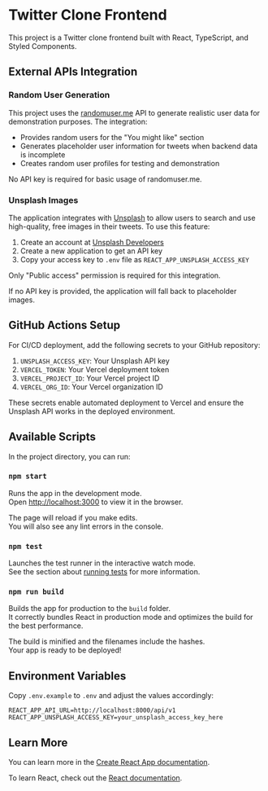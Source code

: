 # Twitter Clone Frontend

This project is a Twitter clone frontend built with React, TypeScript, and Styled Components.

## External APIs Integration

### Random User Generation

This project uses the [randomuser.me](https://randomuser.me/) API to generate realistic user data for demonstration purposes. The integration:

- Provides random users for the "You might like" section
- Generates placeholder user information for tweets when backend data is incomplete
- Creates random user profiles for testing and demonstration

No API key is required for basic usage of randomuser.me.

### Unsplash Images

The application integrates with [Unsplash](https://unsplash.com/) to allow users to search and use high-quality, free images in their tweets. To use this feature:

1. Create an account at [Unsplash Developers](https://unsplash.com/developers)
2. Create a new application to get an API key
3. Copy your access key to `.env` file as `REACT_APP_UNSPLASH_ACCESS_KEY`

Only "Public access" permission is required for this integration.

If no API key is provided, the application will fall back to placeholder images.

## GitHub Actions Setup

For CI/CD deployment, add the following secrets to your GitHub repository:

1. `UNSPLASH_ACCESS_KEY`: Your Unsplash API key
2. `VERCEL_TOKEN`: Your Vercel deployment token
3. `VERCEL_PROJECT_ID`: Your Vercel project ID
4. `VERCEL_ORG_ID`: Your Vercel organization ID

These secrets enable automated deployment to Vercel and ensure the Unsplash API works in the deployed environment.

## Available Scripts

In the project directory, you can run:

### `npm start`

Runs the app in the development mode.\
Open [http://localhost:3000](http://localhost:3000) to view it in the browser.

The page will reload if you make edits.\
You will also see any lint errors in the console.

### `npm test`

Launches the test runner in the interactive watch mode.\
See the section about [running tests](https://facebook.github.io/create-react-app/docs/running-tests) for more information.

### `npm run build`

Builds the app for production to the `build` folder.\
It correctly bundles React in production mode and optimizes the build for the best performance.

The build is minified and the filenames include the hashes.\
Your app is ready to be deployed!

## Environment Variables

Copy `.env.example` to `.env` and adjust the values accordingly:

```
REACT_APP_API_URL=http://localhost:8000/api/v1
REACT_APP_UNSPLASH_ACCESS_KEY=your_unsplash_access_key_here
```

## Learn More

You can learn more in the [Create React App documentation](https://facebook.github.io/create-react-app/docs/getting-started).

To learn React, check out the [React documentation](https://reactjs.org/).
